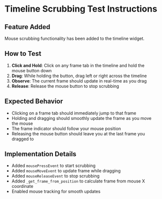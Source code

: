 # Timeline Scrubbing Test Instructions

## Feature Added
Mouse scrubbing functionality has been added to the timeline widget.

## How to Test

1. **Click and Hold**: Click on any frame tab in the timeline and hold the mouse button down
2. **Drag**: While holding the button, drag left or right across the timeline
3. **Observe**: The current frame should update in real-time as you drag
4. **Release**: Release the mouse button to stop scrubbing

## Expected Behavior
- Clicking on a frame tab should immediately jump to that frame
- Holding and dragging should smoothly update the frame as you move the mouse
- The frame indicator should follow your mouse position
- Releasing the mouse button should leave you at the last frame you dragged to

## Implementation Details
- Added `mousePressEvent` to start scrubbing
- Added `mouseMoveEvent` to update frame while dragging
- Added `mouseReleaseEvent` to stop scrubbing
- Added `_get_frame_from_position` to calculate frame from mouse X coordinate
- Enabled mouse tracking for smooth updates